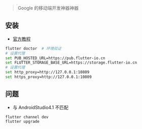 <!--
title: Flutter
sort:
-->

> Google 的移动端开发神器神器

## 安装

- [官方教程](https://developer.android.google.cn/studio)

```bash
flutter doctor	# 环境验证
# 设置代理
set PUB_HOSTED_URL=https://pub.flutter-io.cn
set FLUTTER_STORAGE_BASE_URL=https://storage.flutter-io.cn
# 设置代理
set http_proxy=http://127.0.0.1:10809
set https_proxy=http://127.0.0.1:10809
```

## 问题

- 与 AndroidStudio4.1 不匹配

```
flutter channel dev
flutter upgrade
```
